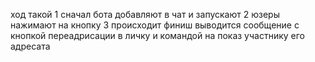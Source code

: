 ﻿ход такой
1 сначал бота добавляют в чат и запускают
2 юзеры нажимают на кнопку
3 происходит финиш выводится сообщение с кнопкой переадрисации в личку и командой на показ участнику его адресата